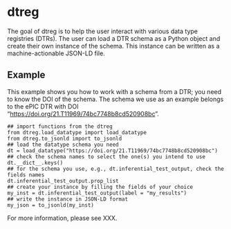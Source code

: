 # dtreg
The goal of dtreg is to help the user interact with various data type registries (DTRs). 
The user can load a DTR schema as a Python object and create their own instance of the schema. 
This instance can be written as a machine-actionable JSON-LD file.
## Example

This example shows you how to work with a schema from a DTR; you need to
know the DOI of the schema. The schema we use as an example belongs to
the ePIC DTR with DOI
“<https://doi.org/21.T11969/74bc7748b8cd520908bc>”.

```{python}
## import functions from the dtreg
from dtreg.load_datatype import load_datatype
from dtreg.to_jsonld import to_jsonld
## load the datatype schema you need
dt = load_datatype("https://doi.org/21.T11969/74bc7748b8cd520908bc")
## check the schema names to select the one(s) you intend to use
dt.__dict__.keys() 
## for the schema you use, e.g., dt.inferential_test_output, check the fields names
dt.inferential_test_output.prop_list 
## create your instance by filling the fields of your choice
my_inst = dt.inferential_test_output(label = "my_results")
## write the instance in JSON-LD format
my_json = to_jsonld(my_inst) 
```
For more information, please see XXX.